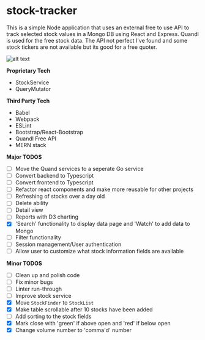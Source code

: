 # stock-tracker

This is a simple Node application that uses an external free to use API to track selected stock values in a Mongo DB using React and Express. Quandl is used for the free stock data. The API not perfect I've found and some stock tickers are not available but its good for a free quoter.

![alt text](https://s3-us-west-2.amazonaws.com/bwheel181-s3-misc/Screenshot+2017-12-12+at+5.42.20+PM.png)

  
**Proprietary Tech**
- StockService
- QueryMutator
  
**Third Party Tech**
- Babel
- Webpack
- ESLint
- Bootstrap/React-Bootstrap
- Quandl Free API
- MERN stack

**Major TODOS**
- [ ] Move the Quand services to a seperate Go service
- [ ] Convert backend to Typescript
- [ ] Convert frontend to Typescript
- [ ] Refactor react components and make more reusable for other projects
- [ ] Refreshing of stocks over a day old
- [ ] Delete ability
- [ ] Detail view
- [ ] Reports with D3 charting
- [x] 'Search' functionality to display data page and 'Watch' to add data to Mongo
- [ ] Filter functionality
- [ ] Session management/User authentication
- [ ] Allow user to customize what stock information fields are available

**Minor TODOS**
- [ ] Clean up and polish code
- [ ] Fix minor bugs
- [ ] Linter run-through
- [ ] Improve stock service
- [x] Move `StockFinder` to `StockList`
- [x] Make table scrollable after 10 stocks have been added
- [ ] Add sorting to the stock fields
- [x] Mark close with 'green' if above open and 'red' if below open
- [x] Change volume number to 'comma'd' number

